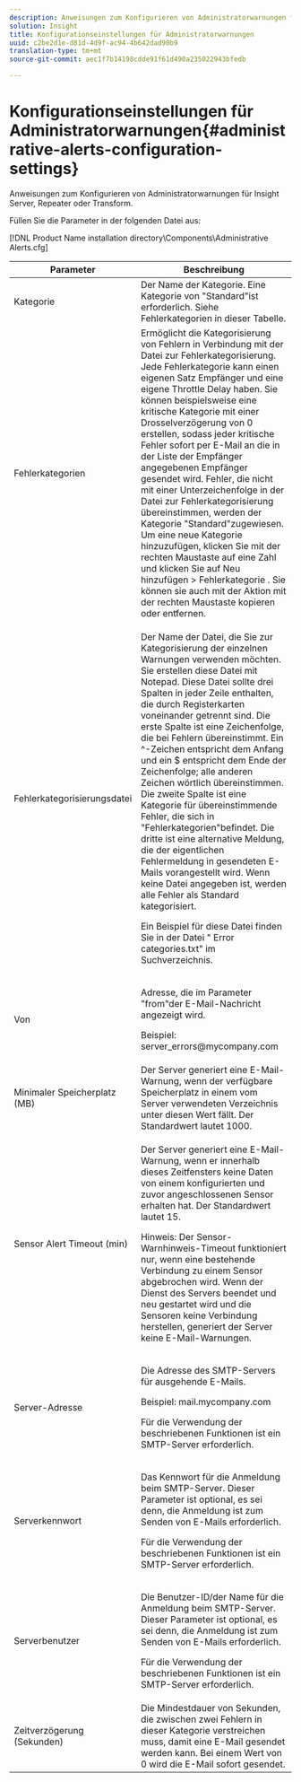 ```yaml
---
description: Anweisungen zum Konfigurieren von Administratorwarnungen für Insight Server, Repeater oder Transform.
solution: Insight
title: Konfigurationseinstellungen für Administratorwarnungen
uuid: c2be2d1e-d81d-4d9f-ac94-4b642dad90b9
translation-type: tm+mt
source-git-commit: aec1f7b14198cdde91f61d490a235022943bfedb

---
```



# Konfigurationseinstellungen für Administratorwarnungen{#administrative-alerts-configuration-settings}

Anweisungen zum Konfigurieren von Administratorwarnungen für Insight Server, Repeater oder Transform.

Füllen Sie die Parameter in der folgenden Datei aus:

[!DNL Product Name installation directory\Components\Administrative Alerts.cfg]

<table id="table_5A2298906D5F4215B8FAC42CACBC0002"> 
 <thead> 
  <tr> 
   <th colname="col1" class="entry"> Parameter </th> 
   <th colname="col2" class="entry"> Beschreibung </th> 
  </tr> 
 </thead>
 <tbody> 
  <tr> 
   <td colname="col1"> Kategorie </td> 
   <td colname="col2"> Der Name der Kategorie. Eine Kategorie von "Standard"ist erforderlich. Siehe Fehlerkategorien in dieser Tabelle. </td> 
  </tr> 
  <tr> 
   <td colname="col1"> Fehlerkategorien </td> 
   <td colname="col2"> Ermöglicht die Kategorisierung von Fehlern in Verbindung mit der Datei zur Fehlerkategorisierung. Jede Fehlerkategorie kann einen eigenen Satz Empfänger und eine eigene Throttle Delay haben. Sie können beispielsweise eine kritische Kategorie mit einer Drosselverzögerung von 0 erstellen, sodass jeder kritische Fehler sofort per E-Mail an die in der Liste der Empfänger angegebenen Empfänger gesendet wird. Fehler, die nicht mit einer Unterzeichenfolge in der Datei zur Fehlerkategorisierung übereinstimmen, werden der Kategorie "Standard"zugewiesen. Um eine neue Kategorie hinzuzufügen, klicken Sie mit der rechten Maustaste auf eine Zahl und klicken Sie auf <span class="uicontrol"> Neu hinzufügen </span> &gt; <span class="uicontrol"> Fehlerkategorie </span>. Sie können sie auch mit der Aktion mit der rechten Maustaste kopieren oder entfernen. </td> 
  </tr> 
  <tr> 
   <td colname="col1"> Fehlerkategorisierungsdatei </td> 
   <td colname="col2"> <p>Der Name der Datei, die Sie zur Kategorisierung der einzelnen Warnungen verwenden möchten. Sie erstellen diese Datei mit Notepad. Diese Datei sollte drei Spalten in jeder Zeile enthalten, die durch Registerkarten voneinander getrennt sind. Die erste Spalte ist eine Zeichenfolge, die bei Fehlern übereinstimmt. Ein ^-Zeichen entspricht dem Anfang und ein $ entspricht dem Ende der Zeichenfolge; alle anderen Zeichen wörtlich übereinstimmen. Die zweite Spalte ist eine Kategorie für übereinstimmende Fehler, die sich in "Fehlerkategorien"befindet. Die dritte ist eine alternative Meldung, die der eigentlichen Fehlermeldung in gesendeten E-Mails vorangestellt wird. Wenn keine Datei angegeben ist, werden alle Fehler als Standard kategorisiert. </p> <p>Ein Beispiel für diese Datei finden Sie in der Datei " <span class="filepath"> Error categories.txt" </span> im Suchverzeichnis. </p> </td> 
  </tr> 
  <tr> 
   <td colname="col1"> Von </td> 
   <td colname="col2"> <p>Adresse, die im Parameter "from"der E-Mail-Nachricht angezeigt wird. </p> <p>Beispiel: <span class="filepath"> server_errors@mycompany.com </span></p> </td> 
  </tr> 
  <tr> 
   <td colname="col1"> Minimaler Speicherplatz (MB) </td> 
   <td colname="col2"> Der Server generiert eine E-Mail-Warnung, wenn der verfügbare Speicherplatz in einem vom Server verwendeten Verzeichnis unter diesen Wert fällt. Der Standardwert lautet 1000. </td> 
  </tr> 
  <tr> 
   <td colname="col1"> Sensor Alert Timeout (min) </td> 
   <td colname="col2"> <p>Der Server generiert eine E-Mail-Warnung, wenn er innerhalb dieses Zeitfensters keine Daten von einem konfigurierten und zuvor angeschlossenen <span class="wintitle"> Sensor </span> erhalten hat. Der Standardwert lautet 15. </p> <p> <p>Hinweis:  Der <span class="wintitle"> Sensor- </span> Warnhinweis-Timeout funktioniert nur, wenn eine bestehende Verbindung zu einem <span class="wintitle"> Sensor </span> abgebrochen wird. Wenn der Dienst des Servers beendet und neu gestartet wird und die <span class="wintitle"> Sensoren </span> keine Verbindung herstellen, generiert der Server keine E-Mail-Warnungen. </p> </p> </td> 
  </tr> 
  <tr> 
   <td colname="col1"> Server-Adresse </td> 
   <td colname="col2"> <p>Die Adresse des SMTP-Servers für ausgehende E-Mails. </p> <p>Beispiel: <span class="filepath"> mail.mycompany.com </span></p> <p>Für die Verwendung der beschriebenen Funktionen ist ein SMTP-Server erforderlich. </p> </td> 
  </tr> 
  <tr> 
   <td colname="col1"> Serverkennwort </td> 
   <td colname="col2"> <p>Das Kennwort für die Anmeldung beim SMTP-Server. Dieser Parameter ist optional, es sei denn, die Anmeldung ist zum Senden von E-Mails erforderlich. </p> <p>Für die Verwendung der beschriebenen Funktionen ist ein SMTP-Server erforderlich. </p> </td> 
  </tr> 
  <tr> 
   <td colname="col1"> Serverbenutzer </td> 
   <td colname="col2"> <p>Die Benutzer-ID/der Name für die Anmeldung beim SMTP-Server. Dieser Parameter ist optional, es sei denn, die Anmeldung ist zum Senden von E-Mails erforderlich. </p> <p>Für die Verwendung der beschriebenen Funktionen ist ein SMTP-Server erforderlich. </p> </td> 
  </tr> 
  <tr> 
   <td colname="col1"> Zeitverzögerung (Sekunden) </td> 
   <td colname="col2"> Die Mindestdauer von Sekunden, die zwischen zwei Fehlern in dieser Kategorie verstreichen muss, damit eine E-Mail gesendet werden kann. Bei einem Wert von 0 wird die E-Mail sofort gesendet. </td> 
  </tr> 
 </tbody> 
</table>

